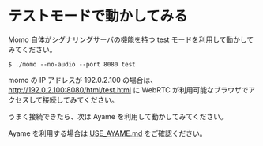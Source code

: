 # テストモードで動かしてみる

Momo 自体がシグナリングサーバの機能を持つ test モードを利用して動かしてみてください。

```shell
$ ./momo --no-audio --port 8080 test
```

momo の IP アドレスが 192.0.2.100 の場合は、
http://192.0.2.100:8080/html/test.html に WebRTC が利用可能なブラウザでアクセスして接続してみてください。

うまく接続できたら、次は Ayame を利用して動かしてみてください。

Ayame を利用する場合は [USE_AYAME.md](USE_AYAME.md) をご確認ください。
